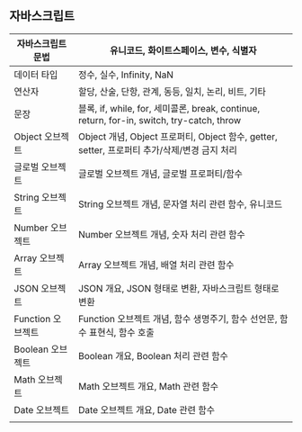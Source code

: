 ## 자바스크립트

| 자바스크립트 문법 | 유니코드, 화이트스페이스, 변수, 식별자                                                       |
|-------------------|----------------------------------------------------------------------------------------------|
| 데이터 타입       | 정수, 실수, Infinity, NaN                                                                    |
| 연산자            | 할당, 산술, 단항, 관계, 동등, 일치, 논리, 비트, 기타                                         |
| 문장              | 블록, if, while, for, 세미콜론, break, continue, return, for-in, switch, try-catch, throw    |
| Object 오브젝트   | Object 개념, Object 프로퍼티, Object 함수, getter, setter, 프로퍼티 추가/삭제/변경 금지 처리 |
| 글로벌 오브젝트   | 글로벌 오브젝트 개념, 글로벌 프로퍼티/함수                                                   |
| String 오브젝트   | String 오브젝트 개념, 문자열 처리 관련 함수, 유니코드                                        |
| Number 오브젝트   | Number 오브젝트 개념, 숫자 처리 관련 함수                                                    |
| Array 오브젝트    | Array 오브젝트 개념, 배열 처리 관련 함수                                                     |
| JSON 오브젝트     | JSON 개요, JSON 형태로 변환, 자바스크립트 형태로 변환                                        |
| Function 오브젝트 | Function 오브젝트 개념, 함수 생명주기, 함수 선언문, 함수 표현식, 함수 호출                   |
| Boolean 오브젝트  | Boolean 개요, Boolean 처리 관련 함수                                                         |
| Math 오브젝트     | Math 오브젝트 개요, Math 관련 함수                                                           |
| Date 오브젝트     | Date 오브젝트 개요, Date 관련 함수                                                           |
|                   |                                                                                              |